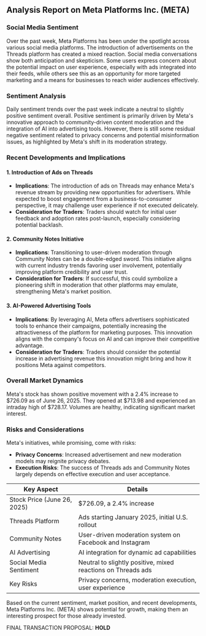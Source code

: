## Analysis Report on Meta Platforms Inc. (META)

### Social Media Sentiment
Over the past week, Meta Platforms has been under the spotlight across various social media platforms. The introduction of advertisements on the Threads platform has created a mixed reaction. Social media conversations show both anticipation and skepticism. Some users express concern about the potential impact on user experience, especially with ads integrated into their feeds, while others see this as an opportunity for more targeted marketing and a means for businesses to reach wider audiences effectively.

### Sentiment Analysis
Daily sentiment trends over the past week indicate a neutral to slightly positive sentiment overall. Positive sentiment is primarily driven by Meta's innovative approach to community-driven content moderation and the integration of AI into advertising tools. However, there is still some residual negative sentiment related to privacy concerns and potential misinformation issues, as highlighted by Meta's shift in its moderation strategy.

### Recent Developments and Implications

#### 1. Introduction of Ads on Threads
- **Implications**: The introduction of ads on Threads may enhance Meta's revenue stream by providing new opportunities for advertisers. While expected to boost engagement from a business-to-consumer perspective, it may challenge user experience if not executed delicately.
- **Consideration for Traders**: Traders should watch for initial user feedback and adoption rates post-launch, especially considering potential backlash.

#### 2. Community Notes Initiative
- **Implications**: Transitioning to user-driven moderation through Community Notes can be a double-edged sword. This initiative aligns with current industry trends favoring user involvement, potentially improving platform credibility and user trust.
- **Consideration for Traders**: If successful, this could symbolize a pioneering shift in moderation that other platforms may emulate, strengthening Meta's market position.

#### 3. AI-Powered Advertising Tools
- **Implications**: By leveraging AI, Meta offers advertisers sophisticated tools to enhance their campaigns, potentially increasing the attractiveness of the platform for marketing purposes. This innovation aligns with the company's focus on AI and can improve their competitive advantage.
- **Consideration for Traders**: Traders should consider the potential increase in advertising revenue this innovation might bring and how it positions Meta against competitors.

### Overall Market Dynamics
Meta's stock has shown positive movement with a 2.4% increase to $726.09 as of June 26, 2025. They opened at $713.98 and experienced an intraday high of $728.17. Volumes are healthy, indicating significant market interest.

### Risks and Considerations
Meta's initiatives, while promising, come with risks:
- **Privacy Concerns**: Increased advertisement and new moderation models may reignite privacy debates.
- **Execution Risks**: The success of Threads ads and Community Notes largely depends on effective execution and user acceptance.

| Key Aspect                 | Details                                                   |
|----------------------------|-----------------------------------------------------------|
| Stock Price (June 26, 2025)| $726.09, a 2.4% increase                                  |
| Threads Platform           | Ads starting January 2025, initial U.S. rollout           |
| Community Notes            | User-driven moderation system on Facebook and Instagram   |
| AI Advertising             | AI integration for dynamic ad capabilities                |
| Social Media Sentiment     | Neutral to slightly positive, mixed reactions on Threads ads|
| Key Risks                  | Privacy concerns, moderation execution, user experience   |

Based on the current sentiment, market position, and recent developments, Meta Platforms Inc. (META) shows potential for growth, making them an interesting prospect for those already invested.

FINAL TRANSACTION PROPOSAL: **HOLD**
